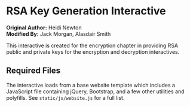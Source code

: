 # RSA Key Generation Interactive

**Original Author:** Heidi Newton  
**Modified By:** Jack Morgan, Alasdair Smith

This interactive is created for the encryption chapter in providing RSA public and private keys for the encryption and decryption interactives.

## Required Files

The interactive loads from a base website template which includes a JavaScript file containing jQuery, Bootstrap, and a few other utilities and polyfills.
See `static/js/website.js` for a full list.
